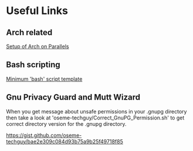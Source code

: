 # Useful Links

## Arch related

[Setup of Arch on Parallels](https://presuppositions.org/software/arch-linux/)


## Bash scripting

[Minimum 'bash' script template](https://medium.com/better-programming/my-minimal-safe-bash-script-template-300759114040)


## Gnu Privacy Guard and Mutt Wizard

When you get message about unsafe permissions in your .gnupg directory then
take a look at 'oseme-techguy/Correct_GnuPG_Permission.sh' to get correct directory
version for the .gnupg directory.

https://gist.github.com/oseme-techguy/bae2e309c084d93b75a9b25f49718f85
